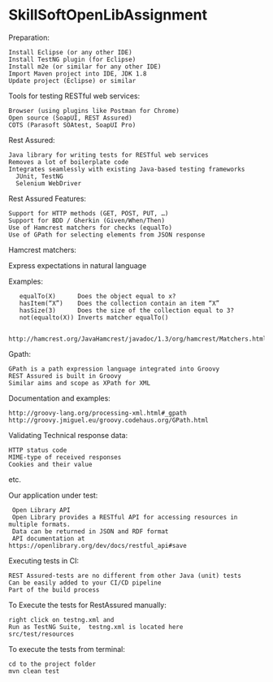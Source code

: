 # SkillSoftOpenLibAssignment

Preparation:

  ```
  Install Eclipse (or any other IDE)
  Install TestNG plugin (for Eclipse)
  Install m2e (or similar for any other IDE)
  Import Maven project into IDE, JDK 1.8
  Update project (Eclipse) or similar
  ```

   

Tools for testing RESTful web services:

  ```
  Browser (using plugins like Postman for Chrome)
  Open source (SoapUI, REST Assured)
  COTS (Parasoft SOAtest, SoapUI Pro)
  ```
 
Rest Assured:
 
  ```
  Java library for writing tests for RESTful web services
  Removes a lot of boilerplate code
  Integrates seamlessly with existing Java-based testing frameworks
    JUnit, TestNG
    Selenium WebDriver
  ```
    
Rest Assured Features:

  ```
  Support for HTTP methods (GET, POST, PUT, …)
  Support for BDD / Gherkin (Given/When/Then)
  Use of Hamcrest matchers for checks (equalTo)
  Use of GPath for selecting elements from JSON response
  ```
 
Hamcrest matchers:
 
   Express expectations in natural language

Examples:
 
   ```
      equalTo(X)      Does the object equal to x?
      hasItem(“X”)    Does the collection contain an item “X”
      hasSize(3)      Does the size of the collection equal to 3?
      not(equalto(X)) Inverts matcher equalTo()
  

http://hamcrest.org/JavaHamcrest/javadoc/1.3/org/hamcrest/Matchers.html

   ```

Gpath:

  ```
  GPath is a path expression language integrated into Groovy 
  REST Assured is built in Groovy
  Similar aims and scope as XPath for XML
  ```

Documentation and examples:
   
   
    http://groovy-lang.org/processing-xml.html#_gpath
    http://groovy.jmiguel.eu/groovy.codehaus.org/GPath.html
    
    

Validating Technical response data:
   
    
    HTTP status code
    MIME-type of received responses
    Cookies and their value
etc.
    

Our application under test:

  ```
   Open Library API
   Open Library provides a RESTful API for accessing resources in multiple formats.
   Data can be returned in JSON and RDF format
   API documentation at https://openlibrary.org/dev/docs/restful_api#save
   ```
  
Executing tests in CI:
    
    
    REST Assured-tests are no different from other Java (unit) tests
    Can be easily added to your CI/CD pipeline
    Part of the build process
   

To Execute the tests for RestAssured manually:
   
   ```
   right click on testng.xml and 
   Run as TestNG Suite,  testng.xml is located here 
   src/test/resources
   
   ```

To execute the tests from terminal: 
   
   ```
  cd to the project folder
   mvn clean test
   ```
